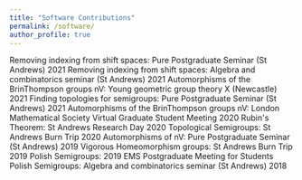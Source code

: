 ```yaml
---
title: "Software Contributions"
permalink: /software/
author_profile: true
---
```


Removing indexing from shift spaces: Pure Postgraduate Seminar (St Andrews) 2021
Removing indexing from shift spaces: Algebra and combinatorics seminar (St Andrews)
2021
Automorphisms of the BrinThompson groups nV: Young geometric group theory X (Newcastle) 2021
Finding topologies for semigroups: Pure Postgraduate Seminar (St Andrews) 2021
Automorphisms of the BrinThompson groups nV: London Mathematical Society Virtual Graduate Student Meeting 2020
Rubin's Theorem: St Andrews Research Day 2020
Topological Semigroups: St Andrews Burn Trip 2020
Automorphisms of nV: Pure Postgraduate Seminar (St Andrews) 2019
Vigorous Homeomorphism groups: St Andrews Burn Trip 2019
Polish Semigroups: 2019 EMS Postgraduate Meeting for Students
Polish Semigroups: Algebra and combinatorics seminar (St Andrews) 2018